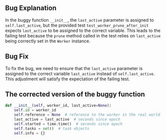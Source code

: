 ## Bug Explanation
In the buggy function `__init__`, the `last_active` parameter is assigned to `self.last_active`, but the provided test `test_worker_prune_after_init` expects `last_active` to be assigned to the correct variable. This leads to the failing test because the `prune` method called in the test relies on `last_active` being correctly set in the `Worker` instance.

## Bug Fix
To fix the bug, we need to ensure that the `last_active` parameter is assigned to the correct variable `last_active` instead of `self.last_active`. This adjustment will satisfy the expectation of the failing test.

## The corrected version of the buggy function
```python
def __init__(self, worker_id, last_active=None):
    self.id = worker_id
    self.reference = None  # reference to the worker in the real world. (Currently a dict containing just the host)
    last_active = last_active  # seconds since epoch
    self.started = time.time()  # seconds since epoch
    self.tasks = set()  # task objects
    self.info = {}
```